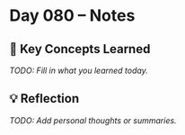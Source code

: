 # Day 080 – Notes

## 🔑 Key Concepts Learned

_TODO: Fill in what you learned today._

## 💡 Reflection

_TODO: Add personal thoughts or summaries._
